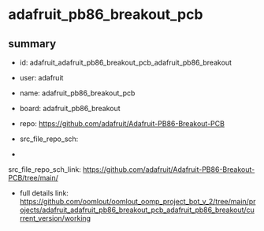 # adafruit_pb86_breakout_pcb
 
## summary 
* id: adafruit_adafruit_pb86_breakout_pcb_adafruit_pb86_breakout
* user: adafruit
* name: adafruit_pb86_breakout_pcb
* board: adafruit_pb86_breakout
* repo: https://github.com/adafruit/Adafruit-PB86-Breakout-PCB



* src_file_repo_sch: 
*
 src_file_repo_sch_link: https://github.com/adafruit/Adafruit-PB86-Breakout-PCB/tree/main/
* full details link: https://github.com/oomlout/oomlout_oomp_project_bot_v_2/tree/main/projects/adafruit_adafruit_pb86_breakout_pcb_adafruit_pb86_breakout/current_version/working  






